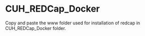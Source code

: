 # CUH_REDCap_Docker

Copy and paste the www folder used for installation of redcap in CUH_REDCap_Docker folder.